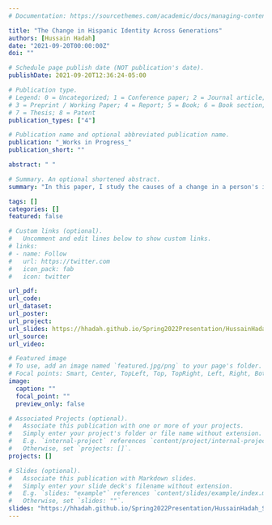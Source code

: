 ```yaml
---
# Documentation: https://sourcethemes.com/academic/docs/managing-content/

title: "The Change in Hispanic Identity Across Generations"
authors: [Hussain Hadah]
date: "2021-09-20T00:00:00Z"
doi: ""

# Schedule page publish date (NOT publication's date).
publishDate: 2021-09-20T12:36:24-05:00

# Publication type.
# Legend: 0 = Uncategorized; 1 = Conference paper; 2 = Journal article;
# 3 = Preprint / Working Paper; 4 = Report; 5 = Book; 6 = Book section;
# 7 = Thesis; 8 = Patent
publication_types: ["4"]

# Publication name and optional abbreviated publication name.
publication: "_Works in Progress_"
publication_short: ""

abstract: " "

# Summary. An optional shortened abstract.
summary: "In this paper, I study the causes of a change in a person's identity. I also investigate whether a change in identity affects labor and marriage markets outcomes."

tags: []
categories: []
featured: false

# Custom links (optional).
#   Uncomment and edit lines below to show custom links.
# links:
# - name: Follow
#   url: https://twitter.com
#   icon_pack: fab
#   icon: twitter

url_pdf:
url_code:
url_dataset:
url_poster:
url_project:
url_slides: https://hhadah.github.io/Spring2022Presentation/HussainHadah_Spring2022.html
url_source:
url_video:

# Featured image
# To use, add an image named `featured.jpg/png` to your page's folder. 
# Focal points: Smart, Center, TopLeft, Top, TopRight, Left, Right, BottomLeft, Bottom, BottomRight.
image:
  caption: ""
  focal_point: ""
  preview_only: false

# Associated Projects (optional).
#   Associate this publication with one or more of your projects.
#   Simply enter your project's folder or file name without extension.
#   E.g. `internal-project` references `content/project/internal-project/index.md`.
#   Otherwise, set `projects: []`.
projects: []

# Slides (optional).
#   Associate this publication with Markdown slides.
#   Simply enter your slide deck's filename without extension.
#   E.g. `slides: "example"` references `content/slides/example/index.md`.
#   Otherwise, set `slides: ""`.
slides: "https://hhadah.github.io/Spring2022Presentation/HussainHadah_Spring2022.html#1"
---
```



